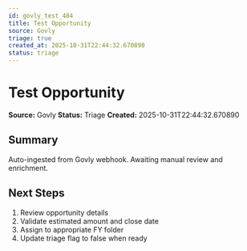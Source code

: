 ```yaml
---
id: govly_test_484
title: Test Opportunity
source: Govly
triage: true
created_at: 2025-10-31T22:44:32.670890
status: triage
---
```


# Test Opportunity

**Source:** Govly
**Status:** Triage
**Created:** 2025-10-31T22:44:32.670890

## Summary

Auto-ingested from Govly webhook. Awaiting manual review and enrichment.

## Next Steps

1. Review opportunity details
2. Validate estimated amount and close date
3. Assign to appropriate FY folder
4. Update triage flag to false when ready
